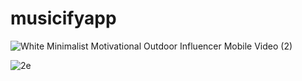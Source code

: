 # musicifyapp

![White Minimalist Motivational Outdoor Influencer Mobile Video (2)](https://github.com/HassaanAhmed60211/fluttercourse/assets/106430586/c7a849a1-d3bf-4f53-85c7-7705b36dc556)

![2e](https://github.com/HassaanAhmed60211/fluttercourse/assets/106430586/b9e01ba2-9e7f-48e0-8b49-51039ad10d8f)
